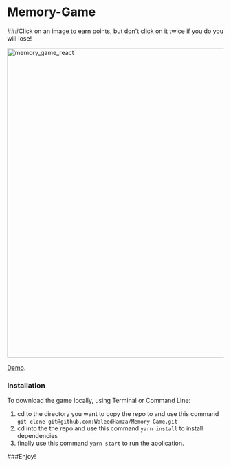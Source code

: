 # Memory-Game

###Click on an image to earn points, but don't click on it twice if you do you will lose!

<img width="720" alt="memory_game_react" src="https://user-images.githubusercontent.com/33872841/42737895-95e1e0a6-8848-11e8-81a2-38665a3d5bd6.png">

[Demo](https://waleedhamza.github.io/Memory-Game/).

### Installation
To download the game locally, using Terminal or Command Line:
1. cd to the directory you want to copy the repo to and use this command `git clone git@github.com:WaleedHamza/Memory-Game.git`
2. cd into the the repo and use this command  `yarn install` to install dependencies
3. finally use this command  `yarn start` to run the aoolication.

###Enjoy!